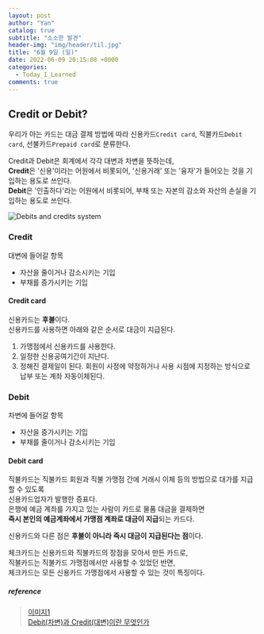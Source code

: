 ```yaml
---
layout: post
author: "Yan"
catalog: true
subtitle: "소소한 발견"
header-img: "img/header/til.jpg"
title: "6월 9일 (일)"
date: 2022-06-09 20:15:08 +0000
categories:
  - Today_I_Learned
comments: true
---
```


## Credit or Debit?

우리가 아는 카드는 대금 결제 방법에 따라 신용카드`Credit card`, 직불카드`Debit card`, 선불카드`Prepaid card`로 분류한다.  

Credit과 Debit은 회계에서 각각 대변과 차변을 뜻하는데,  
**Credit**은 '신용'이라는 어원에서 비롯되어, '신용거래' 또는 '융자'가 들어오는 것을 기입하는 용도로 쓰인다.  
**Debit**은 '인출하다'라는 어원에서 비롯되어, 부채 또는 자본의 감소와 자산의 손실을 기입하는 용도로 쓰인다.  

![Debits and credits system](https://accountingplay.com/wp-content/uploads/2015/08/M_2F_Debits_and_credits_system.png)

### Credit

대변에 들어갈 항목  
- 자산을 줄이거나 감소시키는 기입
- 부채를 증가시키는 기입

#### Credit card

신용카드는 **후불**이다.  
신용카드를 사용하면 아래와 같은 순서로 대금이 지급된다.  

1. 가맹점에서 신용카드를 사용한다.  
2. 일정한 신용공여기간이 지난다.  
3. 정해진 결제일이 된다. 회원이 사정에 약정하거나 사용 시점에 지정하는 방식으로 납부 또는 계좌 자동이체된다. 

### Debit

차변에 들어갈 항목  
- 자산을 증가시키는 기입
- 부채를 줄이거나 감소시키는 기입

#### Debit card

직불카드는 직불카드 회원과 직불 가맹점 간에 거래시 이체 등의 방법으로 대가를 지급할 수 있도록  
신용카드업자가 발행한 증표다.  
은행에 예금 계좌를 가지고 있는 사람이 카드로 물품 대금을 결제하면  
**즉시 본인의 예금계좌에서 가맹점 계좌로 대금이 지급**되는 카드다.  

신용카드와 다른 점은 **후불이 아니라 즉시 대금이 지급된다는 점**이다.  

체크카드는 신용카드와 직불카드의 장점을 모아서 만든 카드로,  
직불카드는 직불카드 가맹점에서만 사용할 수 있었던 반면,  
체크카드는 모든 신용카드 가맹점에서 사용할 수 있는 것이 특징이다.  

##### reference
> [이미지1](https://accountingplay.com/wp-content/uploads/2015/08/M_2F_Debits_and_credits_system.png)  
> [Debit(차변)과 Credit(대변)이란 무엇인가](https://blog.naver.com/suhan80_99/222578997369)